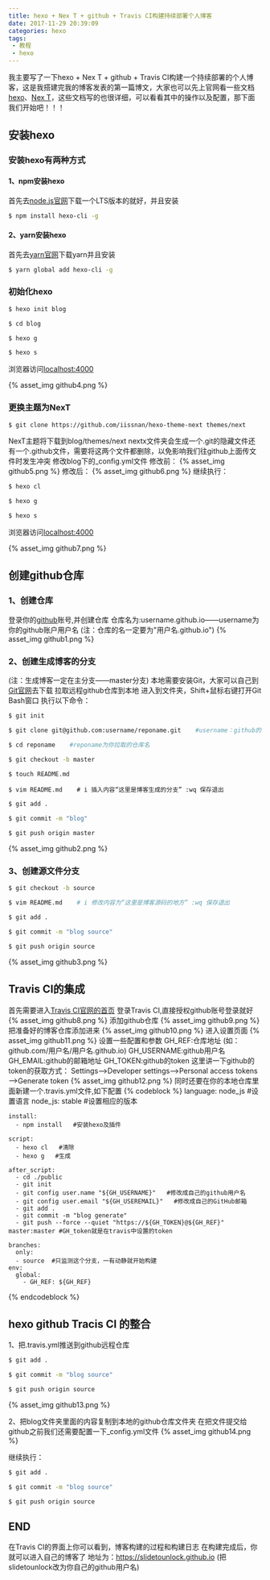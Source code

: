 ```yaml
---
title: hexo + Nex T + github + Travis CI构建持续部署个人博客
date: 2017-11-29 20:39:09
categories: hexo
tags: 
 - 教程 
 - hexo
---
```

我主要写了一下hexo + Nex T + github + Travis CI构建一个持续部署的个人博客，这是我搭建完我的博客发表的第一篇博文，大家也可以先上官网看一些文档[hexo](https://hexo.io/zh-cn/api/)、[Nex T](http://theme-next.iissnan.com/)，这些文档写的也很详细，可以看看其中的操作以及配置，那下面我们开始吧！！！

## 安装hexo

### 安装hexo有两种方式

#### 1、npm安装hexo

首先去[node.js官网](https://nodejs.org/zh-cn/)下载一个LTS版本的就好，并且安装

``` bash
$ npm install hexo-cli -g
```

#### 2、yarn安装hexo

首先去[yarn官网](https://yarnpkg.com/zh-Hans/)下载yarn并且安装

``` bash
$ yarn global add hexo-cli -g
```

### 初始化hexo

``` bash
$ hexo init blog
```
``` bash
$ cd blog
```
``` bash
$ hexo g
```
``` bash
$ hexo s
```

浏览器访问[localhost:4000](localhost:4000)

{% asset_img github4.png %}

### 更换主题为NexT

``` bash
$ git clone https://github.com/iissnan/hexo-theme-next themes/next
```
NexT主题将下载到blog/themes/next
nextx文件夹会生成一个.git的隐藏文件还有一个.github文件，需要将这两个文件都删除，以免影响我们往github上面传文件时发生冲突
修改blog下的_config.yml文件
修改前：
{% asset_img github5.png %}
修改后：
{% asset_img github6.png %}
继续执行：
``` bash
$ hexo cl
```
``` bash
$ hexo g
```
``` bash
$ hexo s
```

浏览器访问[localhost:4000](localhost:4000)

{% asset_img github7.png %}

## 创建github仓库

### 1、创建仓库
登录你的[github](https://github.com/)账号,并创建仓库
仓库名为:username.github.io——username为你的github账户用户名
(注：仓库的名一定要为"用户名.github.io")
{% asset_img github1.png %} 

### 2、创建生成博客的分支
(注：生成博客一定在主分支——master分支)
本地需要安装Git，大家可以自己到[Git官网](https://git-scm.com/)去下载
拉取远程github仓库到本地
进入到文件夹，Shift+鼠标右键打开Git Bash窗口
执行以下命令：
``` bash
$ git init
```
``` bash
$ git clone git@github.com:username/reponame.git    #username：github的账户名，reponame：仓库名
```
``` bash
$ cd reponame    #reponame为你拉取的仓库名
```
``` bash
$ git checkout -b master
```
``` bash
$ touch README.md
```
``` base
$ vim README.md    # i 插入内容“这里是博客生成的分支” :wq 保存退出
```
``` bash
$ git add .
```
``` bash
$ git commit -m "blog"
```
``` bash
$ git push origin master
```
{% asset_img github2.png %}

### 3、创建源文件分支
``` bash
$ git checkout -b source
```
``` bash
$ vim README.md    # i 修改内容为“这里是博客源码的地方” :wq 保存退出
```
``` bash
$ git add .
```
``` bash
$ git commit -m "blog source"
```
``` bash
$ git push origin source
```
{% asset_img github3.png %}

## Travis CI的集成
首先需要进入[Travis CI官网的首页](https://www.travis-ci.org/)
登录Travis CI,直接授权github账号登录就好
{% asset_img github8.png %}
添加github仓库
{% asset_img github9.png %}
把准备好的博客仓库添加进来
{% asset_img github10.png %}
进入设置页面
{% asset_img github11.png %}
设置一些配置和参数
GH_REF:仓库地址 (如：github.com/用户名/用户名.github.io)
GH_USERNAME:github用户名
GH_EMAIL:github的邮箱地址
GH_TOKEN:github的token
这里讲一下github的token的获取方式：
Settings——>Developer settings——>Personal access tokens——>Generate token
{% asset_img github12.png %}
同时还要在你的本地仓库里面新建一个.travis.yml文件,如下配置
{% codeblock %}
    language: node_js   #设置语言
    node_js: stable     #设置相应的版本
    
    install:
      - npm install   #安装hexo及插件
    
    script:
      - hexo cl   #清除
      - hexo g   #生成
    
    after_script:
      - cd ./public
      - git init
      - git config user.name "${GH_USERNAME}"   #修改成自己的github用户名
      - git config user.email "${GH_USEREMAIL}"   #修改成自己的GitHub邮箱
      - git add .
      - git commit -m "blog generate"
      - git push --force --quiet "https://${GH_TOKEN}@${GH_REF}" master:master #GH_token就是在travis中设置的token
    
    branches:
      only:
      - source  #只监测这个分支，一有动静就开始构建
    env:
      global:
        - GH_REF: ${GH_REF}
{% endcodeblock %}
## hexo github Tracis CI 的整合
1、把.travis.yml推送到github远程仓库
``` bash
$ git add .
```
``` bash
$ git commit -m "blog source"
```
``` bash
$ git push origin source
```
{% asset_img github13.png %}

2、把blog文件夹里面的内容复制到本地的github仓库文件夹
在把文件提交给github之前我们还需要配置一下_config.yml文件
{% asset_img github14.png %}


继续执行：
``` bash
$ git add .
```
``` bash
$ git commit -m "blog source"
```
``` bash
$ git push origin source
```

## END
在Travis CI的界面上你可以看到，博客构建的过程和构建日志
在构建完成后，你就可以进入自己的博客了
地址为：https://slidetounlock.github.io (把slidetounlock改为你自己的github用户名)














